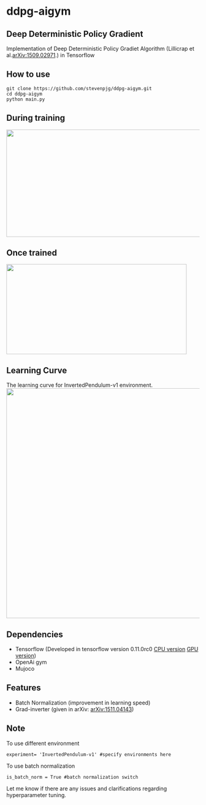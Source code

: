 # ddpg-aigym

## Deep Deterministic Policy Gradient
Implementation of Deep Deterministic Policy Gradiet Algorithm (Lillicrap et al.[arXiv:1509.02971](http://arxiv.org/abs/1509.02971).) in Tensorflow

## How to use
```
git clone https://github.com/stevenpjg/ddpg-aigym.git
cd ddpg-aigym
python main.py
```

## During training
<img src="https://www.stevenspielberg.me/projects/images/ddpg_train.gif" width="507" height="280" />

## Once trained
<img src="https://www.stevenspielberg.me/projects/images/ddpg_test.gif" width="470" height="235" />

## Learning Curve
The learning curve for InvertedPendulum-v1 environment.  
<img src="https://github.com/stevenpjg/ddpg-aigym/blob/master/learning_curve.png" width="800" height="600" />

## Dependencies
- Tensorflow (Developed in tensorflow version 0.11.0rc0 [CPU version](https://storage.googleapis.com/tensorflow/linux/cpu/tensorflow-0.11.0rc0-cp27-none-linux_x86_64.whl) [GPU version](https://storage.googleapis.com/tensorflow/linux/gpu/tensorflow-0.11.0rc0-cp35-cp35m-linux_x86_64.whl))
- OpenAi gym
- Mujoco

## Features
- Batch Normalization (improvement in learning speed)
- Grad-inverter (given in arXiv: [arXiv:1511.04143](http://arxiv.org/abs/1511.04143))

## Note
To use different environment
```
experiment= 'InvertedPendulum-v1' #specify environments here

```
To use batch normalization
```
is_batch_norm = True #batch normalization switch
```
Let me know if there are any issues and clarifications regarding hyperparameter tuning.








